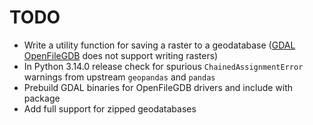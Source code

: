 # TODO

- Write a utility function for saving a raster to a geodatabase ([GDAL OpenFileGDB](https://gdal.org/en/stable/drivers/raster/openfilegdb.html) does not support writing rasters)
- In Python 3.14.0 release check for spurious `ChainedAssignmentError` warnings from upstream `geopandas` and `pandas`
- Prebuild GDAL binaries for OpenFileGDB drivers and include with package
- Add full support for zipped geodatabases
